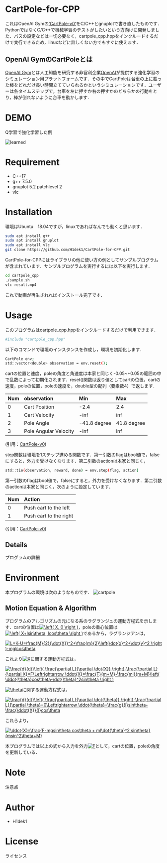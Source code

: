 # CartPole-for-CPP

これはOpenAI Gymの['CartPole-v0'](https://github.com/openai/gym/wiki/CartPole-v0)をC/C++とgnuplotで書き直したものです．PythonではなくC/C++で機械学習のテストがしたいという方向けに開発しました．パスの設定などは一切必要なく，cartpole_cpp.hppをインクルードするだけで実行できるため，linuxなどに詳しくない方でもすぐに使えます．

## OpenAI GymのCartPoleとは
[OpenAI Gym](https://github.com/openai/gym)とは人工知能を研究する非営利企業[OpenAI](https://openai.com/)が提供する強化学習のシミュレーション用プラットフォームです．その中でCartPoleは台車の上に載った棒をどれだけ長い時間立てていられるかというシミュレーションです．ユーザーは各タイムステップで，台車を左に押すか右の押すかのどちらかの行動をとり，棒が倒れないように台車を動かします．


# DEMO

Q学習で強化学習した例

![learned](https://user-images.githubusercontent.com/56115620/76943403-a1b56880-6942-11ea-90d1-4135a84e7d9a.gif)


# Requirement
 
* C++17
* g++ 7.5.0
* gnuplot 5.2 patchlevel 2
* vlc
 
# Installation
 
 環境はUbuntu　18.04ですが，linuxであればなんでも動くと思います．
 
```bash
sudo apt install g++
sudo apt install gnuplot
sudo apt install vlc
git clone https://github.com/H1dek1/CartPole-for-CPP.git
```

 CartPole-for-CPPにはライブラリの他に使い方の例としてサンプルプログラムが含まれています．サンプルプログラムを実行するには以下を実行します．
 
```bash
cd cartpole_cpp
./sample.sh
vlc result.mp4
```
これで動画が再生されればインストール完了です．
 
# Usage
このプログラムはcartpole_cpp.hppをインクルードするだけで利用できます．

```bash
#include "cartpole_cpp.hpp"
```

以下のコマンドで環境のインスタンスを作成し，環境を初期化します．

```bash
CartPole env;
std::vector<double> observation = env.reset();
```
cartの位置と速度，poleの角度と角速度は本家と同じく-0.05~+0.05の範囲の中で乱数によって初期化されます．reset()関数は返り値としてcartの位置，cartの速度，poleの位置，poleの速度を，double型の配列（要素数4）で返します．

|Num|observation|Min|Max|
|:---|:---|:---|:---|
|0|Cart Position|-2.4|2.4|
|1|Cart Velocity|-inf|inf|
|2|Pole Angle|-41.8 degree|41.8 degree|
|3|Pole Angular Velocity|-inf|inf|
(引用：[CartPole-v0](https://github.com/openai/gym/wiki/CartPole-v0))

step関数は環境を1ステップ進める関数です．第一引数のflagはbool値で，falseにすると，外力を受けなくなります．第二引数のactionは本家と同じく，

```bash
std::tie(observation, reward, done) = env.step(flag, action)
```

第一引数のflagはbool値で，falseにすると，外力を受けなくなります．第二引数のactionは本家と同じく，次のように設定しています．

|Num|Action|
|:---|:---|
|0|Push cart to the left|
|1|Push cart to the right|
(引用：[CartPole-v0](https://github.com/openai/gym/wiki/CartPole-v0))

## Details

プログラムの詳細

# Environment

本プログラムの環境は次のようなものです．
![cartpole](https://user-images.githubusercontent.com/56115620/77053217-5918b080-6a11-11ea-846a-49924e6765c8.png)

## Motion Equation & Algorithm

プログラムのアルゴリズムの元になる系のラグランジュの運動方程式を示します．cartの位置は<a href="https://www.codecogs.com/eqnedit.php?latex=\inline&space;\left(&space;X,&space;0&space;\right&space;)" target="_blank"><img src="https://latex.codecogs.com/gif.latex?\inline&space;\left(&space;X,&space;0&space;\right&space;)" title="\left( X, 0 \right )" /></a>，poleの重心位置は<a href="https://www.codecogs.com/eqnedit.php?latex=\inline&space;\left(&space;X&plus;lsin\theta,&space;lcos\theta&space;\right&space;)" target="_blank"><img src="https://latex.codecogs.com/png.latex?\inline&space;\left(&space;X&plus;lsin\theta,&space;lcos\theta&space;\right&space;)" title="\left( X+lsin\theta, lcos\theta \right )" /></a>であるから，ラグランジアンは，

<a href="https://www.codecogs.com/eqnedit.php?latex=\inline&space;L=K-U=\frac{M}{2}{\dot{X}}^2&plus;\frac{m}{2}\left(\dot{x}^2&plus;\dot{y}^2&space;\right&space;)-mglcos\theta" target="_blank"><img src="https://latex.codecogs.com/gif.latex?\inline&space;L=K-U=\frac{M}{2}{\dot{X}}^2&plus;\frac{m}{2}\left(\dot{x}^2&plus;\dot{y}^2&space;\right&space;)-mglcos\theta" title="L=K-U=\frac{M}{2}{\dot{X}}^2+\frac{m}{2}\left(\dot{x}^2+\dot{y}^2 \right )-mglcos\theta" /></a>

これより<a href="https://www.codecogs.com/eqnedit.php?latex=\inline&space;X" target="_blank"><img src="https://latex.codecogs.com/png.latex?\inline&space;X" title="X" /></a>に関する運動方程式は，

<a href="https://www.codecogs.com/eqnedit.php?latex=\frac{d}{dt}\left(&space;\frac{\partial&space;L}{\partial&space;\dot{X}}&space;\right)-\frac{\partial&space;L}{\partial&space;X}=F\Leftrightarrow&space;\ddot{X}=\frac{F}{m&plus;M}-\frac{ml}{m&plus;M}\left(&space;\ddot{\theta}cos\theta-\dot{\theta}^2sin\theta&space;\right&space;)" target="_blank"><img src="https://latex.codecogs.com/png.latex?\frac{d}{dt}\left(&space;\frac{\partial&space;L}{\partial&space;\dot{X}}&space;\right)-\frac{\partial&space;L}{\partial&space;X}=F\Leftrightarrow&space;\ddot{X}=\frac{F}{m&plus;M}-\frac{ml}{m&plus;M}\left(&space;\ddot{\theta}cos\theta-\dot{\theta}^2sin\theta&space;\right&space;)" title="\frac{d}{dt}\left( \frac{\partial L}{\partial \dot{X}} \right)-\frac{\partial L}{\partial X}=F\Leftrightarrow \ddot{X}=\frac{F}{m+M}-\frac{ml}{m+M}\left( \ddot{\theta}cos\theta-\dot{\theta}^2sin\theta \right )" /></a>

<a href="https://www.codecogs.com/eqnedit.php?latex=\inline&space;\theta" target="_blank"><img src="https://latex.codecogs.com/png.latex?\inline&space;\theta" title="\theta" /></a>に関する運動方程式は，

<a href="https://www.codecogs.com/eqnedit.php?latex=\frac{d}{dt}\left(&space;\frac{\partial&space;L}{\partial&space;\dot{\theta}}&space;\right)-\frac{\partial&space;L}{\partial&space;\theta}=0\Leftrightarrow&space;\ddot{\theta}=\frac{g}{l}sin\theta-\frac{\ddot{X}}{l}cos\theta" target="_blank"><img src="https://latex.codecogs.com/png.latex?\frac{d}{dt}\left(&space;\frac{\partial&space;L}{\partial&space;\dot{\theta}}&space;\right)-\frac{\partial&space;L}{\partial&space;\theta}=0\Leftrightarrow&space;\ddot{\theta}=\frac{g}{l}sin\theta-\frac{\ddot{X}}{l}cos\theta" title="\frac{d}{dt}\left( \frac{\partial L}{\partial \dot{\theta}} \right)-\frac{\partial L}{\partial \theta}=0\Leftrightarrow \ddot{\theta}=\frac{g}{l}sin\theta-\frac{\ddot{X}}{l}cos\theta" /></a>

これらより，

<a href="https://www.codecogs.com/eqnedit.php?latex=\ddot{X}=\frac{F-mgsin\theta&space;cos\theta&space;&plus;&space;ml\dot{\theta}^2&space;sin\theta}{msin^2\theta&plus;M}" target="_blank"><img src="https://latex.codecogs.com/png.latex?\ddot{X}=\frac{F-mgsin\theta&space;cos\theta&space;&plus;&space;ml\dot{\theta}^2&space;sin\theta}{msin^2\theta&plus;M}" title="\ddot{X}=\frac{F-mgsin\theta cos\theta + ml\dot{\theta}^2 sin\theta}{msin^2\theta+M}" /></a>

本プログラムでは以上の式から入力を外力<a href="https://www.codecogs.com/eqnedit.php?latex=F" target="_blank"><img src="https://latex.codecogs.com/png.latex?F" title="F" /></a>として，cartの位置，poleの角度を更新している．
 
# Note
 
注意点
 
# Author

* H1dek1
 
# License

ライセンス
